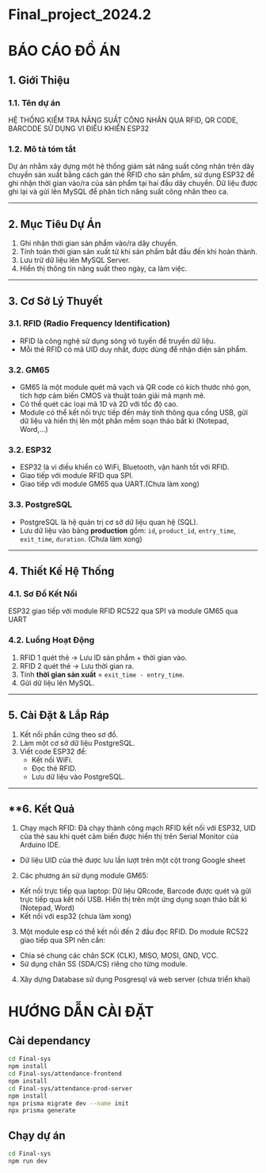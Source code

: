 # Final_project_2024.2
# BÁO CÁO ĐỒ ÁN

## **1. Giới Thiệu**
### **1.1. Tên dự án**
HỆ THỐNG KIỂM TRA NĂNG SUẤT CÔNG NHÂN QUA RFID, QR CODE, BARCODE SỬ DỤNG VI ĐIỀU KHIỂN ESP32

### **1.2. Mô tả tóm tắt**
Dự án nhằm xây dựng một hệ thống giám sát năng suất công nhân trên dây chuyền sản xuất bằng cách gán thẻ RFID cho sản phẩm, sử dụng ESP32 để ghi nhận thời gian vào/ra của sản phẩm tại hai đầu dây chuyền. Dữ liệu được ghi lại và gửi lên MySQL để phân tích năng suất công nhân theo ca.

---
## **2. Mục Tiêu Dự Án**
1. Ghi nhận thời gian sản phẩm vào/ra dây chuyền.
2. Tính toán thời gian sản xuất từ khi sản phẩm bắt đầu đến khi hoàn thành.
3. Lưu trữ dữ liệu lên MySQL Server.
4. Hiển thị thông tin năng suất theo ngày, ca làm việc.

---
## **3. Cơ Sở Lý Thuyết**
### **3.1. RFID (Radio Frequency Identification)**
- RFID là công nghệ sử dụng sóng vô tuyến để truyền dữ liệu.
- Mỗi thẻ RFID có mã UID duy nhất, được dùng để nhận diện sản phẩm.
### **3.2. GM65**
- GM65 là một module quét mã vạch và QR code có kích thước nhỏ gọn, tích hợp cảm biến CMOS và thuật toán giải mã mạnh mẽ.
- Có thể quét các loại mã 1D và 2D với tốc độ cao.
- Module có thể kết nối trực tiếp đến máy tính thông qua cổng USB, gửi dữ liệu và hiển thị lên một phần mềm soạn thảo bất kì (Notepad, Word,...)
### **3.2. ESP32**
- ESP32 là vi điều khiển có WiFi, Bluetooth, vận hành tốt với RFID.
- Giao tiếp với module RFID qua SPI.
- Giao tiếp với module GM65 qua UART.(Chưa làm xong)

### **3.3. PostgreSQL**
- PostgreSQL là hệ quản trị cơ sở dữ liệu quan hệ (SQL).
- Lưu dữ liệu vào bảng **production** gồm: `id`, `product_id`, `entry_time`, `exit_time`, `duration`. (Chưa làm xong)

---
## **4. Thiết Kế Hệ Thống**
### **4.1. Sơ Đồ Kết Nối**
ESP32 giao tiếp với module RFID RC522 qua SPI và module GM65 qua UART

### **4.2. Luồng Hoạt Động**
1. RFID 1 quét thẻ → Lưu ID sản phẩm + thời gian vào.
2. RFID 2 quét thẻ → Lưu thời gian ra.
3. Tính **thời gian sản xuất** = `exit_time - entry_time`.
4. Gửi dữ liệu lên MySQL.

---
## **5. Cài Đặt & Lắp Ráp**
1. Kết nối phần cứng theo sơ đồ.
2. Làm một cơ sở dữ liệu PostgreSQL.
3. Viết code ESP32 để:
   - Kết nối WiFi.
   - Đọc thẻ RFID.
   - Lưu dữ liệu vào PostgreSQL.

---
## **6. Kết Quả
1. Chạy mạch RFID: Đã chạy thành công mạch RFID kết nối với ESP32, UID của thẻ sau khi quét cảm biến được hiển thị trên Serial Monitor của Arduino IDE.
  - Dữ liệu UID của thẻ được lưu lần lượt trên một cột trong Google sheet
2. Các phương án sử dụng module GM65:
  - Kết nối trực tiếp qua laptop: Dữ liệu QRcode, Barcode được quét và gửi trực tiếp qua kết nối USB. Hiển thị trên một ứng dụng soạn thảo bất kì (Notepad, Word)
  - Kết nối với esp32 (chưa làm xong)
3. Một module esp có thể kết nối đến 2 đầu đọc RFID. Do module RC522 giao tiếp qua SPI nên cần:
  - Chia sẻ chung các chân SCK (CLK), MISO, MOSI, GND, VCC.
  - Sử dụng chân SS (SDA/CS) riêng cho từng module.
4. Xây dựng Database sử dụng Posgresql và web server (chưa triển khai)








# HƯỚNG DẪN CÀI ĐẶT
## Cài dependancy
```bash
cd Final-sys
npm install
cd Final-sys/attendance-frontend
npm install
cd Final-sys/attendance-prod-server
npm install
npx prisma migrate dev --name init
npx prisma generate
```
## Chạy dự án
```bash
cd Final-sys
npm run dev
```

